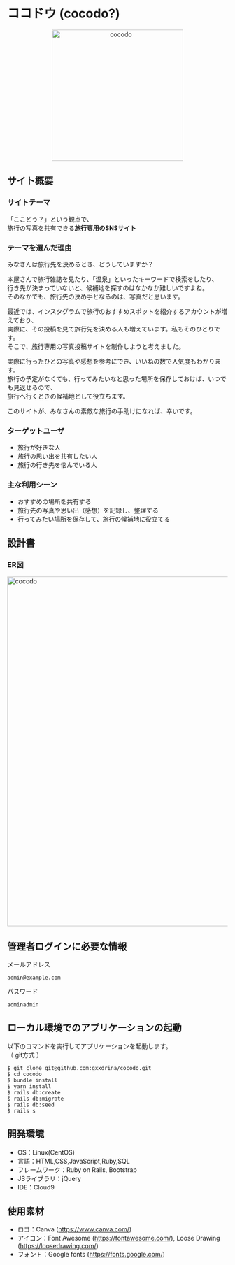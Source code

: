 # ココドウ (cocodo?)
<p align="center">
  <img width="300" align="center" alt="cocodo" src="https://github.com/gxxdrina/cocodo/assets/127483650/1add9480-3105-499e-a441-eb0cc878d2f7">
</p>

## サイト概要

### サイトテーマ
「ここどう？」という観点で、  
旅行の写真を共有できる**旅行専用のSNSサイト**


### テーマを選んだ理由
みなさんは旅行先を決めるとき、どうしていますか？

本屋さんで旅行雑誌を見たり、「温泉」といったキーワードで検索をしたり、  
行き先が決まっていないと、候補地を探すのはなかなか難しいですよね。  
そのなかでも、旅行先の決め手となるのは、写真だと思います。

最近では、インスタグラムで旅行のおすすめスポットを紹介するアカウントが増えており、  
実際に、その投稿を見て旅行先を決める人も増えています。私もそのひとりです。  
そこで、旅行専用の写真投稿サイトを制作しようと考えました。

実際に行ったひとの写真や感想を参考にでき、いいねの数で人気度もわかります。  
旅行の予定がなくても、行ってみたいなと思った場所を保存しておけば、いつでも見返せるので、  
旅行へ行くときの候補地として役立ちます。

このサイトが、みなさんの素敵な旅行の手助けになれば、幸いです。


### ターゲットユーザ
- 旅行が好きな人
- 旅行の思い出を共有したい人
- 旅行の行き先を悩んでいる人


### 主な利用シーン
- おすすめの場所を共有する
- 旅行先の写真や思い出（感想）を記録し、整理する
- 行ってみたい場所を保存して、旅行の候補地に役立てる


## 設計書
### ER図
<img width="800" alt="cocodo" src="https://github.com/gxxdrina/cocodo/assets/127483650/4d2bd7cf-754e-4138-b60e-72a05a953e77">


## 管理者ログインに必要な情報
メールアドレス
```
admin@example.com  
```
パスワード
```
adminadmin  
```


## ローカル環境でのアプリケーションの起動
以下のコマンドを実行してアプリケーションを起動します。  
（ git方式 ）
```
$ git clone git@github.com:gxxdrina/cocodo.git
$ cd cocodo
$ bundle install
$ yarn install
$ rails db:create
$ rails db:migrate
$ rails db:seed
$ rails s
```


## 開発環境
- OS：Linux(CentOS)
- 言語：HTML,CSS,JavaScript,Ruby,SQL
- フレームワーク：Ruby on Rails, Bootstrap
- JSライブラリ：jQuery
- IDE：Cloud9


## 使用素材
- ロゴ：Canva (https://www.canva.com/)
- アイコン：Font Awesome (https://fontawesome.com/), Loose Drawing (https://loosedrawing.com/)
- フォント：Google fonts (https://fonts.google.com/)
